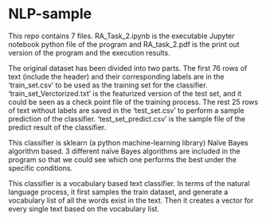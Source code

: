 # NLP-sample

This repo contains 7 files. RA_Task_2.ipynb is the executable Jupyter notebook python file of the program and RA_task_2.pdf is the print out version of the program and the execution results. 

The original dataset has been divided into two parts. The first 76 rows of text (include the header) and their corresponding labels are in the ‘train_set.csv’ to be used as the training set for the classifier. ‘train_set_Verctorized.txt’ is the featurized version of the test set, and it could be seen as a check point file of the training process. The rest 25 rows of text without labels are saved in the ‘test_set.csv’ to perform a sample prediction of the classifier. ‘test_set_predict.csv’ is the sample file of the predict result of the classifier.

This classifier is sklearn (a python machine-learning library) Naïve Bayes algorithm based. 3 different naïve Bayes algorithms are included in the program so that we could see which one performs the best under the specific conditions.

This classifier is a vocabulary based text classifier. In terms of the natural language process, it first samples the train dataset, and generate a vocabulary list of all the words exist in the text. Then it creates a vector for every single text based on the vocabulary list. 
